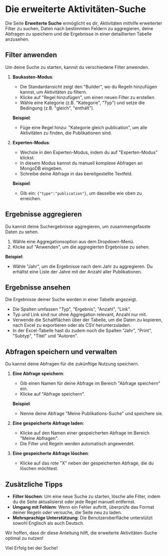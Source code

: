 
# <i class="ph ph-magnifying-glass-plus text-primary"></i> Die erweiterte Aktivitäten-Suche

Die Seite **Erweiterte Suche** ermöglicht es dir, Aktivitäten mithilfe erweiterter Filter zu suchen, Daten nach bestimmten Feldern zu aggregieren, deine Abfragen zu speichern und die Ergebnisse in einer detaillierten Tabelle anzusehen.


## Filter anwenden

Um deine Suche zu starten, kannst du verschiedene Filter anwenden.

1. **Baukasten-Modus**:
    - Die Standardansicht zeigt den "Builder", wo du Regeln hinzufügen kannst, um Aktivitäten zu filtern.
    - Klicke auf "Regel hinzufügen", um einen neuen Filter zu erstellen.
    - Wähle eine Kategorie (z.B. "Kategorie", "Typ") und setze die Bedingung (z.B. "gleich", "enthält").

    **Beispiel**:
    - Füge eine Regel hinzu: "Kategorie gleich publication", um alle Aktivitäten zu finden, die Publikationen sind.

2. **Experten-Modus**:
    - Wechsle in den Experten-Modus, indem du auf "Experten-Modus" klickst.
    - In diesem Modus kannst du manuell komplexe Abfragen an MongoDB eingeben.
    - Schreibe deine Abfrage in das bereitgestellte Textfeld.

    **Beispiel**:
    - Gib ein: `{"type":"publication"}`, um dasselbe wie oben zu erreichen.



## Ergebnisse aggregieren

Du kannst deine Suchergebnisse aggregieren, um zusammengefasste Daten zu sehen.

1. Wähle eine Aggregationsoption aus dem Dropdown-Menü.
2. Klicke auf "Anwenden", um die aggregierten Ergebnisse zu sehen.

**Beispiel**:
- Wähle "Jahr", um die Ergebnisse nach dem Jahr zu aggregieren. Du erhältst eine Liste der Jahre mit der Anzahl aller Publikationen.



## Ergebnisse ansehen

Die Ergebnisse deiner Suche werden in einer Tabelle angezeigt.

- Die Spalten umfassen "Typ", "Ergebnis", "Anzahl", "Link".
- Typ und Link sind nur ohne Aggregation relevant, Anzahl nur mit.
- Verwende die Schaltflächen über der Tabelle, um die Daten zu kopieren, nach Excel zu exportieren oder als CSV herunterzuladen.
- In der Excel-Tabelle hast du zudem noch die Spalten "Jahr", "Print", "Subtyp", "Titel" und "Autoren".



## Abfragen speichern und verwalten

Du kannst deine Abfragen für die zukünftige Nutzung speichern.

1. **Eine Abfrage speichern**:
    - Gib einen Namen für deine Abfrage im Bereich "Abfrage speichern" ein.
    - Klicke auf "Abfrage speichern".

    **Beispiel**:
    - Nenne deine Abfrage "Meine Publikations-Suche" und speichere sie.

2. **Eine gespeicherte Abfrage laden**:
    - Klicke auf den Namen einer gespeicherten Abfrage im Bereich "Meine Abfragen".
    - Die Filter und Regeln werden automatisch angewendet.

3. **Eine gespeicherte Abfrage löschen**:
    - Klicke auf das rote "X" neben der gespeicherten Abfrage, die du löschen möchtest.



## Zusätzliche Tipps

- **Filter löschen**: Um eine neue Suche zu starten, lösche alle Filter, indem du die Seite aktualisierst oder jede Regel manuell entfernst.
- **Umgang mit Fehlern**: Wenn ein Fehler auftritt, überprüfe das Format deiner Regeln oder versuche, die Seite neu zu laden.
- **Mehrsprachige Unterstützung**: Die Benutzeroberfläche unterstützt sowohl Englisch als auch Deutsch.

Wir hoffen, dass dir diese Anleitung hilft, die erweiterte Aktivitäten-Suche optimal zu nutzen!

Viel Erfolg bei der Suche!

